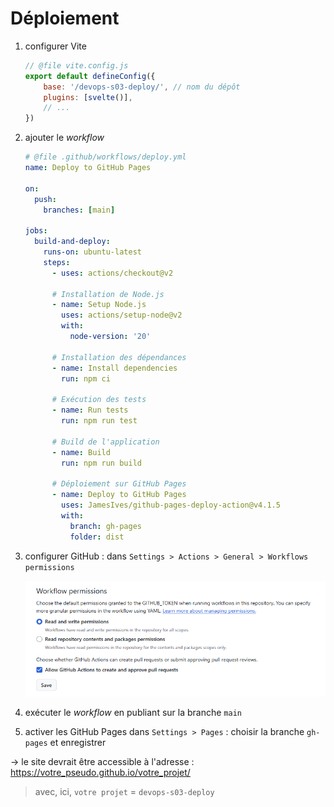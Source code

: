 # Déploiement

1. configurer Vite

    ```js
    // @file vite.config.js
    export default defineConfig({
        base: '/devops-s03-deploy/', // nom du dépôt
        plugins: [svelte()],
        // ...
    })
    ```

2. ajouter le _workflow_

    ```yml
    # @file .github/workflows/deploy.yml
    name: Deploy to GitHub Pages

    on:
      push:
        branches: [main]
        
    jobs:
      build-and-deploy:
        runs-on: ubuntu-latest
        steps:
          - uses: actions/checkout@v2
          
          # Installation de Node.js
          - name: Setup Node.js
            uses: actions/setup-node@v2
            with:
              node-version: '20'
          
          # Installation des dépendances
          - name: Install dependencies
            run: npm ci
          
          # Exécution des tests
          - name: Run tests
            run: npm run test
          
          # Build de l'application
          - name: Build
            run: npm run build
          
          # Déploiement sur GitHub Pages
          - name: Deploy to GitHub Pages
            uses: JamesIves/github-pages-deploy-action@v4.1.5
            with:
              branch: gh-pages
              folder: dist
    ```

3. configurer GitHub : dans `Settings > Actions > General > Workflows permissions`

    ![settings](./gh_workflows_settings.png)

4. exécuter le _workflow_ en publiant sur la branche `main`

5. activer les GitHub Pages dans `Settings > Pages` :
   choisir la branche `gh-pages` et enregistrer

→ le site devrait être accessible à l'adresse :  
<https://votre_pseudo.github.io/votre_projet/>

> avec, ici, `votre projet` = `devops-s03-deploy`       

